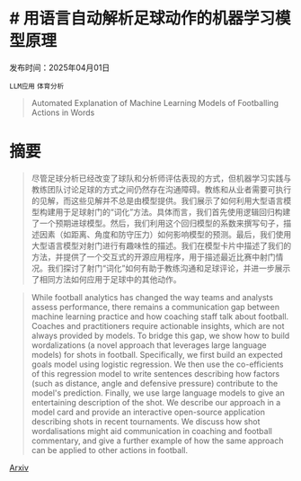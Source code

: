 # # 用语言自动解析足球动作的机器学习模型原理

发布时间：2025年04月01日

`LLM应用` `体育分析`

> Automated Explanation of Machine Learning Models of Footballing Actions in Words

# 摘要

> 尽管足球分析已经改变了球队和分析师评估表现的方式，但机器学习实践与教练团队讨论足球的方式之间仍然存在沟通障碍。教练和从业者需要可执行的见解，而这些见解并不总是由模型提供。我们展示了如何利用大型语言模型构建用于足球射门的“词化”方法。具体而言，我们首先使用逻辑回归构建了一个预期进球模型。然后，我们利用这个回归模型的系数来撰写句子，描述因素（如距离、角度和防守压力）如何影响模型的预测。最后，我们使用大型语言模型对射门进行有趣味性的描述。我们在模型卡片中描述了我们的方法，并提供了一个交互式的开源应用程序，用于描述最近比赛中射门情况。我们探讨了射门“词化”如何有助于教练沟通和足球评论，并进一步展示了相同方法如何应用于足球中的其他动作。

> While football analytics has changed the way teams and analysts assess performance, there remains a communication gap between machine learning practice and how coaching staff talk about football. Coaches and practitioners require actionable insights, which are not always provided by models. To bridge this gap, we show how to build wordalizations (a novel approach that leverages large language models) for shots in football. Specifically, we first build an expected goals model using logistic regression. We then use the co-efficients of this regression model to write sentences describing how factors (such as distance, angle and defensive pressure) contribute to the model's prediction. Finally, we use large language models to give an entertaining description of the shot. We describe our approach in a model card and provide an interactive open-source application describing shots in recent tournaments. We discuss how shot wordalisations might aid communication in coaching and football commentary, and give a further example of how the same approach can be applied to other actions in football.

[Arxiv](https://arxiv.org/abs/2504.00767)